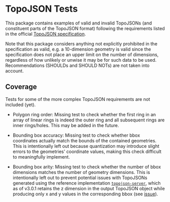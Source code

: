 # TopoJSON Tests

This package contains examples of valid and invalid TopoJSONs (and constituent parts of the TopoJSON format) following the requirements listed in the official [TopoJSON specification](https://github.com/topojson/topojson-specification).

Note that this package considers anything not explicitly prohibited in the specification as valid, e.g. a 10-dimension geometry is valid since the specification does not place an upper limit on the number of dimensions, regardless of how unlikely or unwise it may be for such data to be used.
Recommendations (SHOULDs and SHOULD NOTs) are not taken into account.


## Coverage

Tests for some of the more complex TopoJSON requirements are not included (yet).

- Polygon ring order: Missing test to check whether the first ring in an array of linear rings is indeed the outer ring and all subsequent rings are inner rings/holes. This may be added in the future.

- Bounding box accuracy: Missing test to check whether bbox coordinates actually match the bounds of the contained geometries. This is intentionally left out because quantization may introduce slight errors to the geometries' coordinate values, making this check difficult to meaningfully implement.

- Bounding box arity: Missing test to check whether the number of bbox dimensions matches the number of geometry dimensions. This is intentionally left out to prevent potential issues with TopoJSONs generated using the reference implementation [`topojson-server`](https://github.com/topojson/topojson-server), which as of v3.0.1 retains the z dimension in the output TopoJSON object while producing only x and y values in the corresponding bbox (see [issue](https://github.com/topojson/topojson-server/issues/5)).
